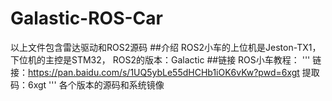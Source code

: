 # Galastic-ROS-Car
以上文件包含雷达驱动和ROS2源码
##介绍
ROS2小车的上位机是Jeston-TX1，下位机的主控是STM32，
ROS2的版本：Galactic
##链接
ROS小车教程：
'''
链接：https://pan.baidu.com/s/1UQ5ybLe55dHCHb1iOK6vKw?pwd=6xgt 
提取码：6xgt
'''
各个版本的源码和系统镜像
